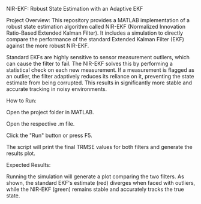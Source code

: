 NIR-EKF: Robust State Estimation with an Adaptive EKF

Project Overview:
This repository provides a MATLAB implementation of a robust state estimation algorithm called NIR-EKF (Normalized Innovation Ratio-Based Extended Kalman Filter). It includes a simulation to directly compare the performance of the standard Extended Kalman Filter (EKF) against the more robust NIR-EKF.

Standard EKFs are highly sensitive to sensor measurement outliers, which can cause the filter to fail. The NIR-EKF solves this by performing a statistical check on each new measurement. If a measurement is flagged as an outlier, the filter adaptively reduces its reliance on it, preventing the state estimate from being corrupted. This results in significantly more stable and accurate tracking in noisy environments.

How to Run:

Open the project folder in MATLAB.

Open the respective .m file.

Click the "Run" button or press F5.

The script will print the final TRMSE values for both filters and generate the results plot.

Expected Results:

Running the simulation will generate a plot comparing the two filters. As shown, the standard EKF's estimate (red) diverges when faced with outliers, while the NIR-EKF (green) remains stable and accurately tracks the true state.
